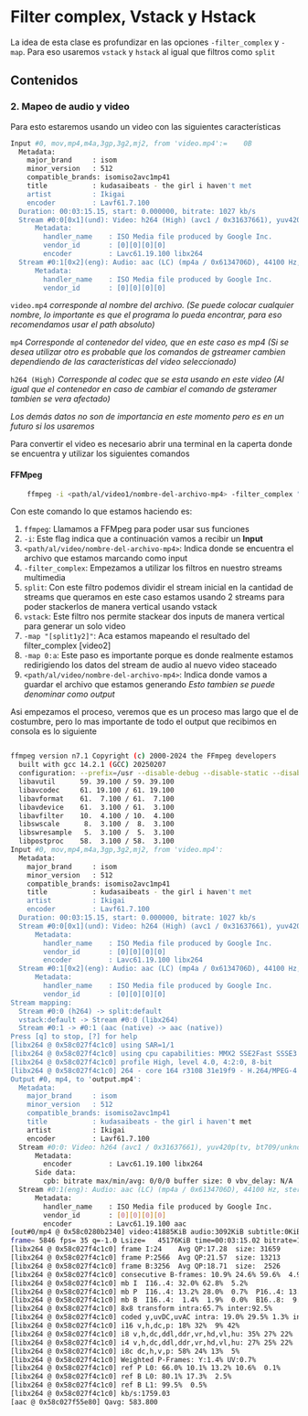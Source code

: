 # Filter complex, Vstack y Hstack

La idea de esta clase es profundizar en las opciones `-filter_complex` y `-map`.
Para eso usaremos `vstack` y `hstack` al igual que filtros como `split`

## Contenidos

### 2. Mapeo de audio y video

Para esto estaremos usando un video con las siguientes características

``` bash
Input #0, mov,mp4,m4a,3gp,3g2,mj2, from 'video.mp4':=    0B
  Metadata:
    major_brand     : isom
    minor_version   : 512
    compatible_brands: isomiso2avc1mp41
    title           : kudasaibeats - the girl i haven't met
    artist          : Ikigai
    encoder         : Lavf61.7.100
  Duration: 00:03:15.15, start: 0.000000, bitrate: 1027 kb/s
  Stream #0:0[0x1](und): Video: h264 (High) (avc1 / 0x31637661), yuv420p(tv, bt709, progressive), 1280x720 [SAR 1:1 DAR 16:9], 889 kb/s, 29.97 fps, 29.97 tbr, 30k tbn (default)
      Metadata:
        handler_name    : ISO Media file produced by Google Inc.
        vendor_id       : [0][0][0][0]
        encoder         : Lavc61.19.100 libx264
  Stream #0:1[0x2](eng): Audio: aac (LC) (mp4a / 0x6134706D), 44100 Hz, stereo, fltp, 129 kb/s (default)
      Metadata:
        handler_name    : ISO Media file produced by Google Inc.
        vendor_id       : [0][0][0][0]
```

`video.mp4` *corresponde al nombre del archivo. (Se puede colocar cualquier nombre, lo importante es que el programa lo pueda encontrar, para eso recomendamos usar el path absoluto)*

`mp4` *Corresponde al contenedor del video, que en este caso es mp4 (Si se desea utilizar otro es probable que los comandos de gstreamer cambien dependiendo de las características del video seleccionado)*

`h264 (High)` *Corresponde al codec que se esta usando en este video (Al igual que el contenedor en caso de cambiar el comando de gsteramer tambien se vera afectado)*

*Los demás datos no son de importancia en este momento pero es en un futuro si los usaremos*

Para convertir el video es necesario abrir una terminal en la caperta donde se encuentra y utilizar los siguientes comandos

#### FFMpeg

``` bash
    ffmpeg -i <path/al/video1/nombre-del-archivo-mp4> -filter_complex "[0:v]split=2[split1][split2];[split1][split2]vstack=inputs=2[split1y2]" -map "[split1y2]" -map 0:a output.mp4

```

Con este comando lo que estamos haciendo es:

1. `ffmpeg`: Llamamos a FFMpeg para poder usar sus funciones
2. `-i`: Este flag indica que a continuación vamos a recibir un **Input**
3. `<path/al/video/nombre-del-archivo-mp4>`: Indica donde se encuentra el archivo que estamos marcando como input
6. `-filter_complex`: Empezamos a utilizar los filtros en nuestro streams multimedia
7. `split`: Con este filtro podemos dividir el stream inicial en la cantidad de streams que queramos en este caso estamos usando 2 streams para poder stackerlos de manera vertical usando vstack
8. `vstack`: Este filtro nos permite stackear dos inputs de manera vertical para generar un solo video
9. `-map "[split1y2]"`: Aca estamos mapeando el resultado del filter_complex [video2]
10. `-map 0:a`: Este paso es importante porque es donde realmente estamos redirigiendo los datos del stream de audio al nuevo video staceado
11. `<path/al/video/nombre-del-archivo-mp4>`: Indica donde vamos a guardar el archivo que estamos generando *Esto tambien se puede denominar como output*

Asi empezamos el proceso, veremos que es un proceso mas largo que el de costumbre, pero lo mas importante de todo el output que recibimos en consola es lo siguiente

```bash

ffmpeg version n7.1 Copyright (c) 2000-2024 the FFmpeg developers
  built with gcc 14.2.1 (GCC) 20250207
  configuration: --prefix=/usr --disable-debug --disable-static --disable-stripping --enable-amf --enable-avisynth --enable-cuda-llvm --enable-lto --enable-fontconfig --enable-frei0r --enable-gmp --enable-gnutls --enable-gpl --enable-ladspa --enable-libaom --enable-libass --enable-libbluray --enable-libbs2b --enable-libdav1d --enable-libdrm --enable-libdvdnav --enable-libdvdread --enable-libfreetype --enable-libfribidi --enable-libglslang --enable-libgsm --enable-libharfbuzz --enable-libiec61883 --enable-libjack --enable-libjxl --enable-libmodplug --enable-libmp3lame --enable-libopencore_amrnb --enable-libopencore_amrwb --enable-libopenjpeg --enable-libopenmpt --enable-libopus --enable-libplacebo --enable-libpulse --enable-librav1e --enable-librsvg --enable-librubberband --enable-libsnappy --enable-libsoxr --enable-libspeex --enable-libsrt --enable-libssh --enable-libsvtav1 --enable-libtheora --enable-libv4l2 --enable-libvidstab --enable-libvmaf --enable-libvorbis --enable-libvpl --enable-libvpx --enable-libwebp --enable-libx264 --enable-libx265 --enable-libxcb --enable-libxml2 --enable-libxvid --enable-libzimg --enable-libzmq --enable-nvdec --enable-nvenc --enable-opencl --enable-opengl --enable-shared --enable-vapoursynth --enable-version3 --enable-vulkan
  libavutil      59. 39.100 / 59. 39.100
  libavcodec     61. 19.100 / 61. 19.100
  libavformat    61.  7.100 / 61.  7.100
  libavdevice    61.  3.100 / 61.  3.100
  libavfilter    10.  4.100 / 10.  4.100
  libswscale      8.  3.100 /  8.  3.100
  libswresample   5.  3.100 /  5.  3.100
  libpostproc    58.  3.100 / 58.  3.100
Input #0, mov,mp4,m4a,3gp,3g2,mj2, from 'video.mp4':
  Metadata:
    major_brand     : isom
    minor_version   : 512
    compatible_brands: isomiso2avc1mp41
    title           : kudasaibeats - the girl i haven't met
    artist          : Ikigai
    encoder         : Lavf61.7.100
  Duration: 00:03:15.15, start: 0.000000, bitrate: 1027 kb/s
  Stream #0:0[0x1](und): Video: h264 (High) (avc1 / 0x31637661), yuv420p(tv, bt709, progressive), 1280x720 [SAR 1:1 DAR 16:9], 889 kb/s, 29.97 fps, 29.97 tbr, 30k tbn (default)
      Metadata:
        handler_name    : ISO Media file produced by Google Inc.
        vendor_id       : [0][0][0][0]
        encoder         : Lavc61.19.100 libx264
  Stream #0:1[0x2](eng): Audio: aac (LC) (mp4a / 0x6134706D), 44100 Hz, stereo, fltp, 129 kb/s (default)
      Metadata:
        handler_name    : ISO Media file produced by Google Inc.
        vendor_id       : [0][0][0][0]
Stream mapping:
  Stream #0:0 (h264) -> split:default
  vstack:default -> Stream #0:0 (libx264)
  Stream #0:1 -> #0:1 (aac (native) -> aac (native))
Press [q] to stop, [?] for help
[libx264 @ 0x58c027f4c1c0] using SAR=1/1
[libx264 @ 0x58c027f4c1c0] using cpu capabilities: MMX2 SSE2Fast SSSE3 SSE4.2 AVX FMA3 BMI2 AVX2
[libx264 @ 0x58c027f4c1c0] profile High, level 4.0, 4:2:0, 8-bit
[libx264 @ 0x58c027f4c1c0] 264 - core 164 r3108 31e19f9 - H.264/MPEG-4 AVC codec - Copyleft 2003-2023 - http://www.videolan.org/x264.html - options: cabac=1 ref=3 deblock=1:0:0 analyse=0x3:0x113 me=hex subme=7 psy=1 psy_rd=1.00:0.00 mixed_ref=1 me_range=16 chroma_me=1 trellis=1 8x8dct=1 cqm=0 deadzone=21,11 fast_pskip=1 chroma_qp_offset=-2 threads=12 lookahead_threads=2 sliced_threads=0 nr=0 decimate=1 interlaced=0 bluray_compat=0 constrained_intra=0 bframes=3 b_pyramid=2 b_adapt=1 b_bias=0 direct=1 weightb=1 open_gop=0 weightp=2 keyint=250 keyint_min=25 scenecut=40 intra_refresh=0 rc_lookahead=40 rc=crf mbtree=1 crf=23.0 qcomp=0.60 qpmin=0 qpmax=69 qpstep=4 ip_ratio=1.40 aq=1:1.00
Output #0, mp4, to 'output.mp4':
  Metadata:
    major_brand     : isom
    minor_version   : 512
    compatible_brands: isomiso2avc1mp41
    title           : kudasaibeats - the girl i haven't met
    artist          : Ikigai
    encoder         : Lavf61.7.100
  Stream #0:0: Video: h264 (avc1 / 0x31637661), yuv420p(tv, bt709/unknown/unknown, progressive), 1280x1440 [SAR 1:1 DAR 8:9], q=2-31, 29.97 fps, 30k tbn
      Metadata:
        encoder         : Lavc61.19.100 libx264
      Side data:
        cpb: bitrate max/min/avg: 0/0/0 buffer size: 0 vbv_delay: N/A
  Stream #0:1(eng): Audio: aac (LC) (mp4a / 0x6134706D), 44100 Hz, stereo, fltp, 128 kb/s (default)
      Metadata:
        handler_name    : ISO Media file produced by Google Inc.
        vendor_id       : [0][0][0][0]
        encoder         : Lavc61.19.100 aac
[out#0/mp4 @ 0x58c0280b2340] video:41885KiB audio:3092KiB subtitle:0KiB other streams:0KiB global headers:0KiB muxing overhead: 0.442977%
frame= 5846 fps= 35 q=-1.0 Lsize=   45176KiB time=00:03:15.02 bitrate=1897.6kbits/s speed=1.18x
[libx264 @ 0x58c027f4c1c0] frame I:24    Avg QP:17.28  size: 31659
[libx264 @ 0x58c027f4c1c0] frame P:2566  Avg QP:21.57  size: 13213
[libx264 @ 0x58c027f4c1c0] frame B:3256  Avg QP:18.71  size:  2526
[libx264 @ 0x58c027f4c1c0] consecutive B-frames: 10.9% 24.6% 59.6%  4.9%
[libx264 @ 0x58c027f4c1c0] mb I  I16..4: 32.0% 62.8%  5.2%
[libx264 @ 0x58c027f4c1c0] mb P  I16..4: 13.2% 28.0%  0.7%  P16..4: 13.3%  2.0%  0.4%  0.0%  0.0%    skip:42.3%
[libx264 @ 0x58c027f4c1c0] mb B  I16..4:  1.4%  1.9%  0.0%  B16..8:  9.8%  0.5%  0.0%  direct: 1.7%  skip:84.7%  L0:47.6% L1:46.7% BI: 5.7%
[libx264 @ 0x58c027f4c1c0] 8x8 transform intra:65.7% inter:92.5%
[libx264 @ 0x58c027f4c1c0] coded y,uvDC,uvAC intra: 19.0% 29.5% 1.3% inter: 1.9% 3.8% 0.0%
[libx264 @ 0x58c027f4c1c0] i16 v,h,dc,p: 18% 32%  9% 42%
[libx264 @ 0x58c027f4c1c0] i8 v,h,dc,ddl,ddr,vr,hd,vl,hu: 35% 27% 22%  2%  3%  3%  4%  2%  2%
[libx264 @ 0x58c027f4c1c0] i4 v,h,dc,ddl,ddr,vr,hd,vl,hu: 27% 25% 22%  3%  7%  5%  7%  3%  2%
[libx264 @ 0x58c027f4c1c0] i8c dc,h,v,p: 58% 24% 13%  5%
[libx264 @ 0x58c027f4c1c0] Weighted P-Frames: Y:1.4% UV:0.7%
[libx264 @ 0x58c027f4c1c0] ref P L0: 66.0% 10.1% 13.2% 10.6%  0.1%
[libx264 @ 0x58c027f4c1c0] ref B L0: 80.1% 17.3%  2.5%
[libx264 @ 0x58c027f4c1c0] ref B L1: 99.5%  0.5%
[libx264 @ 0x58c027f4c1c0] kb/s:1759.03
[aac @ 0x58c027f55e80] Qavg: 583.800
```
